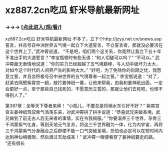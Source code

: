 # xz887.2cn吃瓜 虾米导航最新网址

### →→→ <a href="http://3t3e.com/index.html">[点此进入/观/看/]</a>

xz887.2cn吃瓜 虾米导航最新网址
不多了，立下个http://jzyy.net.cn/snews.asp誓言，并且号召中洲世界五气境一起立下大道誓言，不立誓言者，那就没必要活在这个世界上了。”武冲霄说道。
    “不是吧，咱们两个这关系，你竟然让我立下五十年不准出手的大道誓言？”李宝瓶顿时有些无语：“和人切磋可以吗？”
    “不可以。”
    武冲霄面无表情地说道：“你的实力已经超越了五气境巅峰，与人动手破坏力太大，对如今这个时代的人间界产生的影响太大。”
    “好吧，为了免除你的后顾之忧，我愿意立誓，并且会积极号召中洲世界的五气境尊者一起立誓。”
    李宝瓶说道：“对了，赶紧去隔壁紫霄宫一趟，敲打姜神祇一番，让他来帮我，由我和姜神祇出面，一定会更好一点，至于那些自己找死的，不愿意历立誓的，那就让他们去死吧，也怪不得别人了。”

第387章：坐等天下尊者来拜！
    “小瓶儿，不要总是将祸水东引好不好？”
    紫霄宫宫主姜神祇驾驭紫气浩荡东来，对武冲霄拱了拱手说道：“恭喜武兄突破圣境，武兄做到了前无古人后无来者的事情，实在令我佩服。”
    “你要温养三千世界，孕育三千鸿蒙紫气化身，等到天地元气复苏，将这三千世界融为一体，化为内宇宙，再将三千鸿蒙紫气分身融合之后即便不能一口气突破圣境，恐怕也必定可以在短时间内达到神仙境极限，然后渡过天劫成圣！”
    武冲霄一眼便看穿了姜神祇要走的路。
    “还有很长
